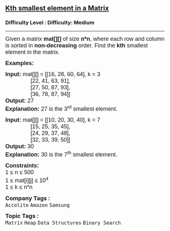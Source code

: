 <h2><a href="https://www.geeksforgeeks.org/problems/kth-element-in-matrix/1?timeMachineDate=2025-05-31">Kth smallest element in a Matrix</a></h2><h3>Difficulty Level : Difficulty: Medium</h3><hr><div class="problems_problem_content__Xm_eO"><p><span style="font-size: 18px;"><span style="font-family: arial,helvetica,sans-serif;">Given a matrix&nbsp;<strong>mat[][]</strong>&nbsp;of size <strong>n*n</strong>, where each row and column is sorted in&nbsp;<strong>non-decreasing</strong>&nbsp;order. Find the&nbsp;<strong>kth</strong>&nbsp;smallest element in the matrix.</span></span></p>
<div><span style="font-size: 18px;"><span style="font-family: arial,helvetica,sans-serif;"><strong>Examples:</strong></span></span></div>
<pre><span style="font-size: 18px;"><span style="font-family: arial,helvetica,sans-serif;"><strong>Input: </strong>mat[][] = [[16, 28, 60, 64], k = 3<br>                [22, 41, 63, 91],<br>                [27, 50, 87, 93],<br>                [36, 78, 87, 94]]
<strong>Output: </strong>27
<strong>Explanation: </strong>27 is the 3<sup>rd</sup> smallest element.</span></span></pre>
<pre><span style="font-size: 18px;"><span style="font-family: arial,helvetica,sans-serif;"><strong>Input: </strong>mat[][] = [[10, 20, 30, 40], k = 7<br>                [15, 25, 35, 45],<br>                [24, 29, 37, 48],<br>                [32, 33, 39, 50]] 
<strong>Output: </strong>30
<strong>Explanation: </strong>30 is the 7<sup>th</sup> smallest element.</span></span></pre>
<p><span style="font-size: 18px;"><span style="font-family: arial,helvetica,sans-serif;"><strong>Constraints:</strong><br>1 ≤ n ≤ 500<br>1 ≤ mat[i][j] ≤ 10<sup>4</sup></span></span><br><span style="font-size: 18px;"><span style="font-family: arial,helvetica,sans-serif;">1 ≤ k ≤ n*n</span></span></p></div><p><span style=font-size:18px><strong>Company Tags : </strong><br><code>Accolite</code>&nbsp;<code>Amazon</code>&nbsp;<code>Samsung</code>&nbsp;<br><p><span style=font-size:18px><strong>Topic Tags : </strong><br><code>Matrix</code>&nbsp;<code>Heap</code>&nbsp;<code>Data Structures</code>&nbsp;<code>Binary Search</code>&nbsp;